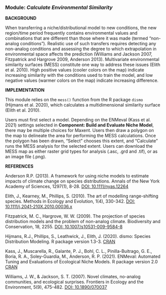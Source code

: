 ### **Module:** ***Calculate Environmental Similarity***

**BACKGROUND**  

When transferring a niche/distributional model to new conditions, the new region/time period frequently contains environmental values and combinations that are different than those where it was made (termed “non-analog conditions”). Realistic use of such transfers requires detecting any non-analog conditions and assessing the degree to which extrapolation in environmental space affects the prediction (Williams and Jackson 2007, Fitzpatrick and Hargrove 2009, Anderson 2013). Multivariate environmental similarity surfaces (MESS) constitute one way to address these issues (Elith et al. 2010). High positive values (cooler colors on the map) indicate increasing similarity with the conditions used to train the model, and low negative values (warmer colors on the map) indicate increasing difference.

**IMPLEMENTATION** 

This module relies on the `mess()` function from the R package `dismo` (Hijmans et al. 2020), which calculates a multidimensional similarity surface (Elith et al. 2010).

Users must first select a model. Depending on the ENMeval (Kass et al. 2021) settings selected in **Component: Build and Evaluate Niche Model**, there may be multiple choices for Maxent. Users then draw a polygon on the map to delineate the area for performing the MESS calculations. Once the polygon has been drawn, “Select” chooses this extent, and “Calculate” runs the MESS analysis for the selected extent. Users can download the MESS map as either raster grid types for analysis (.asc, .grd and .tif), or as an image file (.png).


**REFERENCES**

Anderson R.P. (2013). A framework for using niche models to estimate impacts of climate change on species distributions. Annals of the New York Academy of Sciences, 1297(1), 8-28. <a href="https://doi.org/10.1111/nyas.12264" target="_blank">DOI: 10.1111/nyas.12264</a>

Elith, J., Kearney, M., Phillips, S. (2010). The art of modelling range-shifting species. Methods in Ecology and Evolution, 1(4), 330-342. <a href="https://doi.org/10.1111/j.2041-210X.2010.00036.x" target="_blank">DOI: 10.1111/j.2041-210X.2010.00036.x</a>

Fitzpatrick, M. C., Hargrove, W. W. (2009). The projection of species distribution models and the problem of non-analog climate. Biodiversity and Conservation, 18, 2255. <a href="https://doi.org/10.1007/s10531-009-9584-8" target="_blank">DOI: 10.1007/s10531-009-9584-8</a>

Hijmans, R.J., Phillips, S., Leathwick, J., Elith, J. (2020). dismo: Species Distribution Modeling. R package version 1.3-3. <a href="https://CRAN.R-project.org/package=dismo" target="_blank">CRAN</a> 

Kass, J., Muscarella, R., Galante, P. J., Bohl, C. L., Pinilla-Buitrago, G. E., Boria, R. A., Soley-Guardia, M., Anderson, R. P. (2021). ENMeval: Automated Tuning and Evaluations of Ecological Niche Models. R package version 2.0 <a href="https://CRAN.R-project.org/package=ENMeval" target="_blank">CRAN</a>

Williams, J. W., & Jackson, S. T. (2007). Novel climates, no-analog communities, and ecological surprises. Frontiers in Ecology and the Environment, 5(9), 475-482. <a href="https://doi.org/10.1890/070037" target="_blank">DOI: 10.1890/070037</a>

